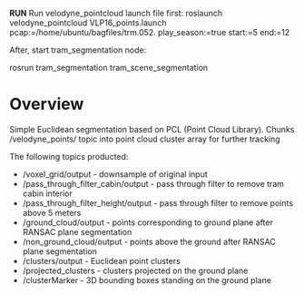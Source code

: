 **RUN**
Run velodyne_pointcloud launch file first:
roslaunch velodyne_pointcloud VLP16_points.launch pcap:=/home/ubuntu/bagfiles/trm.052. play_season:=true start:=5 end:=12


After, start tram_segmentation node:

rosrun tram_segmentation tram_scene_segmentation


Overview
========

Simple Euclidean segmentation based on PCL (Point Cloud Library).
Chunks /velodyne_points/ topic into point cloud cluster array for further tracking 

The following topics producted:
 - /voxel_grid/output - downsample of original input
 - /pass_through_filter_cabin/output - pass through filter to remove tram cabin interior
 - /pass_through_filter_height/output - pass through filter to remove points above 5 meters
 - /ground_cloud/output - points corresponding to ground plane after RANSAC plane segmentation
 - /non_ground_cloud/output - points above the ground after RANSAC plane segmentation
 - /clusters/output - Euclidean point clusters
 - /projected_clusters - clusters projected on the ground plane
 - /clusterMarker - 3D bounding boxes standing on the ground plane
